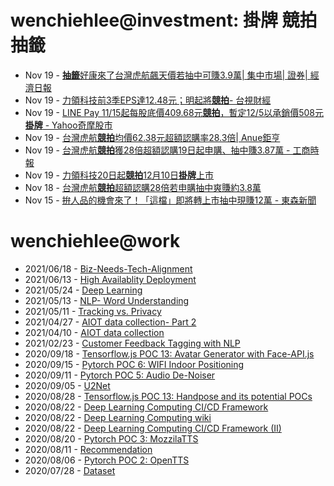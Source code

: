 # wenchiehlee@investment: 掛牌 競拍 抽籤 

<!-- rss start -->
- Nov 19 - [<b>抽籤</b>好康來了台灣虎航飆天價若抽中可賺3.9萬| 集中市場| 證券| 經濟日報](https://www.google.com/url?rct=j&sa=t&url=https://money.udn.com/money/story/5710/8361852&ct=ga&cd=CAIyIDQxYmVhYTFmNmEwMzBlM2I6Y29tLnR3OnpoLVRXOlRX&usg=AOvVaw1dFzXdO7sXb4rm_Jc8lGFi)
- Nov 19 - [力領科技前3季EPS達12.48元；明起將<b>競拍</b>- 台視財經](https://www.google.com/url?rct=j&sa=t&url=https://www.ttv.com.tw/finance/view/%3Fi%3D11202419101441CF14371C334F8A8A30E2B860684A4E9336%26from%3D587&ct=ga&cd=CAIyIDQxYmVhYTFmNmEwMzBlM2I6Y29tLnR3OnpoLVRXOlRX&usg=AOvVaw1YxkYLmF_BP0Q8-c8Oh-Ey)
- Nov 19 - [LINE Pay 11/15起每股底價409.68元<b>競拍</b>，暫定12/5以承銷價508元<b>掛牌</b> - Yahoo奇摩股市](https://www.google.com/url?rct=j&sa=t&url=https://tw.stock.yahoo.com/news/line-pay-11-15%25E8%25B5%25B7%25E6%25AF%258F%25E8%2582%25A1%25E5%25BA%2595%25E5%2583%25B9409-68%25E5%2585%2583%25E7%25AB%25B6%25E6%258B%258D-231728148.html&ct=ga&cd=CAIyIDQxYmVhYTFmNmEwMzBlM2I6Y29tLnR3OnpoLVRXOlRX&usg=AOvVaw1cL8QIDahvCp53EuMOHB_3)
- Nov 19 - [台灣虎航<b>競拍</b>均價62.38元超額認購率28.3倍| Anue鉅亨](https://www.google.com/url?rct=j&sa=t&url=https://news.cnyes.com/news/id/5780856&ct=ga&cd=CAIyIDQxYmVhYTFmNmEwMzBlM2I6Y29tLnR3OnpoLVRXOlRX&usg=AOvVaw1AwLx-Mxk_WMJyHHfA2Nbu)
- Nov 19 - [台灣虎航<b>競拍</b>獲28倍超額認購19日起申購、抽中賺3.87萬 - 工商時報](https://www.google.com/url?rct=j&sa=t&url=https://www.ctee.com.tw/news/20241115701180-430201&ct=ga&cd=CAIyIDQxYmVhYTFmNmEwMzBlM2I6Y29tLnR3OnpoLVRXOlRX&usg=AOvVaw2nIyjSeMBDWRWwYoC5f-nI)
- Nov 19 - [力領科技20日起<b>競拍</b>12月10日<b>掛牌</b>上市](https://www.google.com/url?rct=j&sa=t&url=https://finance.ettoday.net/news/2857262&ct=ga&cd=CAIyIDQxYmVhYTFmNmEwMzBlM2I6Y29tLnR3OnpoLVRXOlRX&usg=AOvVaw0rc3in37wMqo_Olsg_QQsA)
- Nov 18 - [台灣虎航<b>競拍</b>超額認購28倍若申購抽中爽賺約3.8萬](https://www.google.com/url?rct=j&sa=t&url=https://tw.news.yahoo.com/%25E5%258F%25B0%25E7%2581%25A3%25E8%2599%258E%25E8%2588%25AA%25E7%25AB%25B6%25E6%258B%258D%25E8%25B6%2585%25E9%25A1%258D%25E8%25AA%258D%25E8%25B3%25BC28%25E5%2580%258D-%25E8%258B%25A5%25E7%2594%25B3%25E8%25B3%25BC%25E6%258A%25BD%25E4%25B8%25AD%25E7%2588%25BD%25E8%25B3%25BA%25E7%25B4%25843-8%25E8%2590%25AC-100113308.html&ct=ga&cd=CAIyIDQxYmVhYTFmNmEwMzBlM2I6Y29tLnR3OnpoLVRXOlRX&usg=AOvVaw1_MYJTRSr3FVA7yJ8Es_9d)
- Nov 15 - [拚人品的機會來了！「這檔」即將轉上市抽中現賺12萬 - 東森新聞](https://www.google.com/url?rct=j&sa=t&url=https://news.ebc.net.tw/news/business/453958&ct=ga&cd=CAIyIDQxYmVhYTFmNmEwMzBlM2I6Y29tLnR3OnpoLVRXOlRX&usg=AOvVaw2v8SQW_JiIVglmS7skCnPe)
<!-- rss end -->

# wenchiehlee@work
<!-- _feed1_ start -->
- 2021/06/18 - [Biz-Needs-Tech-Alignment](https://wenchiehlee.github.io/mkdocs/blog/2021/06/biz-needs-tech-alignment/)
- 2021/06/13 - [High Availablity Deployment](https://wenchiehlee.github.io/mkdocs/blog/2021/06/high-availablity-deployment/)
- 2021/05/24 - [Deep Learning](https://wenchiehlee.github.io/mkdocs/blog/2021/05/deep-learning/)
- 2021/05/13 - [NLP- Word Understanding](https://wenchiehlee.github.io/mkdocs/blog/2021/05/nlp--word-understanding/)
- 2021/05/11 - [Tracking vs. Privacy](https://wenchiehlee.github.io/mkdocs/blog/2021/05/tracking-vs-privacy/)
- 2021/04/27 - [AIOT data collection- Part 2](https://wenchiehlee.github.io/mkdocs/blog/2021/04/aiot-data-collection--part-2/)
- 2021/04/10 - [AIOT data collection](https://wenchiehlee.github.io/mkdocs/blog/2021/04/aiot-data-collection/)
- 2021/02/23 - [Customer Feedback Tagging with NLP](https://wenchiehlee.github.io/mkdocs/blog/2021/02/customer-feedback-tagging-with-nlp/)
- 2020/09/18 - [Tensorflow.js POC 13: Avatar Generator with Face-API.js](https://wenchiehlee.github.io/mkdocs/blog/2020/09/tensorflowjs-poc-13-avatar-generator-with-face-apijs/)
- 2020/09/15 - [Pytorch POC 6: WIFI Indoor Positioning](https://wenchiehlee.github.io/mkdocs/blog/2020/09/pytorch-poc-6-wifi-indoor-positioning/)
- 2020/09/11 - [Pytorch POC 5: Audio De-Noiser](https://wenchiehlee.github.io/mkdocs/blog/2020/09/pytorch-poc-5-audio-de-noiser/)
- 2020/09/05 - [U2Net](https://wenchiehlee.github.io/mkdocs/blog/2020/09/u2net/)
- 2020/08/28 - [Tensorflow.js POC 13: Handpose and its potential POCs](https://wenchiehlee.github.io/mkdocs/blog/2020/08/tensorflowjs-poc-13-handpose-and-its-potential-pocs/)
- 2020/08/22 - [Deep Learning Computing CI/CD Framework](https://wenchiehlee.github.io/mkdocs/blog/2020/08/deep-learning-computing-cicd-framework/)
- 2020/08/22 - [Deep Learning Computing wiki](https://wenchiehlee.github.io/mkdocs/blog/2020/08/deep-learning-computing-wiki/)
- 2020/08/22 - [Deep Learning Computing CI/CD Framework (II)](https://wenchiehlee.github.io/mkdocs/blog/2020/08/deep-learning-computing-cicd-framework-ii/)
- 2020/08/20 - [Pytorch POC 3: MozzilaTTS](https://wenchiehlee.github.io/mkdocs/blog/2020/08/pytorch-poc-3-mozzilatts/)
- 2020/08/11 - [Recommendation](https://wenchiehlee.github.io/mkdocs/blog/2020/08/recommendation/)
- 2020/08/06 - [Pytorch POC 2: OpenTTS](https://wenchiehlee.github.io/mkdocs/blog/2020/08/pytorch-poc-2-opentts/)
- 2020/07/28 - [Dataset](https://wenchiehlee.github.io/mkdocs/blog/2020/07/dataset/)
<!-- _feed1_ end -->
